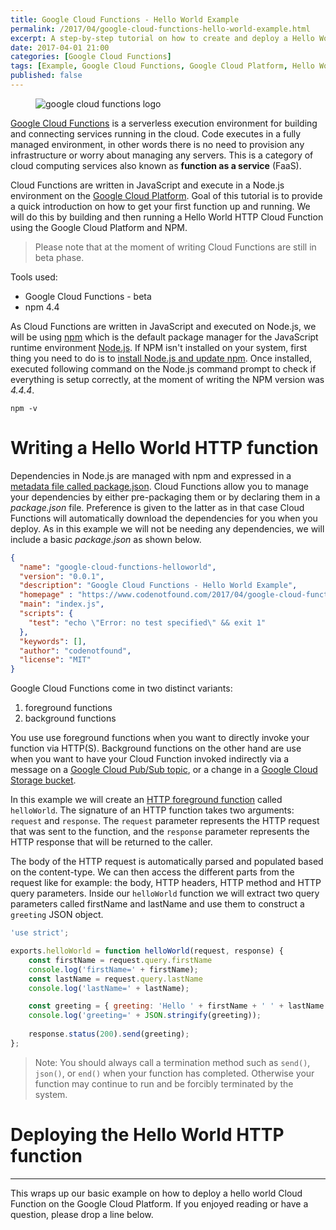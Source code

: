 ```yaml
---
title: Google Cloud Functions - Hello World Example
permalink: /2017/04/google-cloud-functions-hello-world-example.html
excerpt: A step-by-step tutorial on how to create and deploy a Hello World Google Cloud Function.
date: 2017-04-01 21:00
categories: [Google Cloud Functions]
tags: [Example, Google Cloud Functions, Google Cloud Platform, Hello World, Tutorial]
published: false
---
```


<figure>
    <img src="{{ site.url }}/assets/images/logos/google-cloud-functions-logo.png" alt="google cloud functions logo">
</figure>

[Google Cloud Functions](https://cloud.google.com/functions/) is a serverless execution environment for building and connecting services running in the cloud. Code executes in a fully managed environment, in other words there is no need to provision any infrastructure or worry about managing any servers. This is a category of cloud computing services also known as **function as a service** (FaaS).

Cloud Functions are written in JavaScript and execute in a Node.js environment on the [Google Cloud Platform](https://cloud.google.com/). Goal of this tutorial is to provide a quick introduction on how to get your first function up and running. We will do this by building and then running a Hello World HTTP Cloud Function using the Google Cloud Platform and NPM.

> Please note that at the moment of writing  Cloud Functions are still in beta phase.

Tools used:
* Google Cloud Functions - beta
* npm 4.4

As Cloud Functions are written in JavaScript and executed on Node.js, we will be using [npm](https://www.npmjs.com/) which is the default package manager for the JavaScript runtime environment [Node.js](https://nodejs.org/). If NPM isn't installed on your system, first thing you need to do is to [install Node.js and update npm](https://docs.npmjs.com/getting-started/installing-node). Once installed, executed following command on the Node.js command prompt to check if everything is setup correctly, at the moment of writing the NPM version was _4.4.4_.

``` plaintext
npm -v
```

# Writing a Hello World HTTP function

Dependencies in Node.js are managed with npm and expressed in a [metadata file called package.json](https://docs.npmjs.com/files/package.json). Cloud Functions allow you to manage your dependencies by either pre-packaging them or by declaring them in a <var>package.json</var> file. Preference is given to the latter as in that case Cloud Functions will automatically download the dependencies for you when you deploy. As in this example we will not be needing any dependencies, we will include a basic <var>package.json</var> as shown below.

``` json
{
  "name": "google-cloud-functions-helloworld",
  "version": "0.0.1",
  "description": "Google Cloud Functions - Hello World Example",
  "homepage" : "https://www.codenotfound.com/2017/04/google-cloud-functions-hello-world-example.html",
  "main": "index.js",
  "scripts": {
    "test": "echo \"Error: no test specified\" && exit 1"
  },
  "keywords": [],
  "author": "codenotfound",
  "license": "MIT"
}
```

Google Cloud Functions come in two distinct variants:
1. foreground functions
2. background functions 

You use use foreground functions when you want to directly invoke your function via HTTP(S). Background functions on the other hand are use when you want to have your Cloud Function invoked indirectly via a message on a [Google Cloud Pub/Sub topic](https://cloud.google.com/pubsub/docs/overview), or a change in a [Google Cloud Storage bucket](https://cloud.google.com/storage/docs/key-terms#buckets).

In this example we will create an [HTTP foreground function](https://cloud.google.com/functions/docs/writing/http) called `helloWorld`. The signature of an HTTP function takes two arguments: `request` and `response`. The `request` parameter represents the HTTP request that was sent to the function, and the `response` parameter represents the HTTP response that will be returned to the caller.

The body of the HTTP request is automatically parsed and populated based on the content-type. We can then access the different parts from the request like for example: the body, HTTP headers, HTTP method and HTTP query parameters. Inside our `helloWorld` function we will extract two query parameters called firstName and lastName and use them to construct a `greeting` JSON object.


``` javascript
'use strict';

exports.helloWorld = function helloWorld(request, response) {
    const firstName = request.query.firstName
    console.log('firstName=' + firstName);
    const lastName = request.query.lastName
    console.log('lastName=' + lastName);

    const greeting = { greeting: 'Hello ' + firstName + ' ' + lastName + '!' };
    console.log('greeting=' + JSON.stringify(greeting));
    
    response.status(200).send(greeting);
};
```

> Note: You should always call a termination method such as `send()`, `json()`, or `end()` when your function has completed. Otherwise your function may continue to run and be forcibly terminated by the system.





# Deploying the Hello World HTTP function





---

This wraps up our basic example on how to deploy a hello world Cloud Function on the Google Cloud Platform. If you enjoyed reading or have a question, please drop a line below.